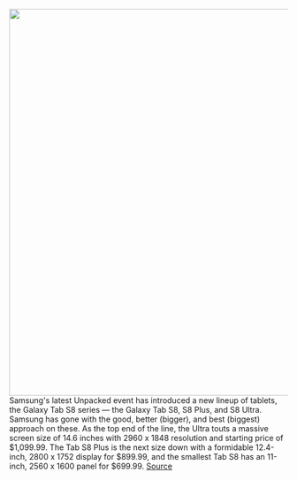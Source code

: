 <img src='https://cdn.vox-cdn.com/thumbor/UpThbMv5LQx24sETwBbYvcCWMZ0=/0x403:8268x5846/1200x800/filters:focal(3473x2262:4795x3584)/cdn.vox-cdn.com/uploads/chorus_image/image/70488587/2_02_Galaxy_Tab_S8_Series_Family_KV_2P_HI.0.jpg' width='700px' /><br/>
Samsung's latest Unpacked event has introduced a new lineup of tablets, the Galaxy Tab S8 series — the Galaxy Tab S8, S8 Plus, and S8 Ultra. Samsung has gone with the good, better (bigger), and best (biggest) approach on these. As the top end of the line, the Ultra touts a massive screen size of 14.6 inches with 2960 x 1848 resolution and starting price of $1,099.99. The Tab S8 Plus is the next size down with a formidable 12.4-inch, 2800 x 1752 display for $899.99, and the smallest Tab S8 has an 11-inch, 2560 x 1600 panel for $699.99.
<a href='https://www.theverge.com/22923574/samsung-galaxy-tab-s8-plus-ultra-preorder-price-availability-release-date'> Source <a/>